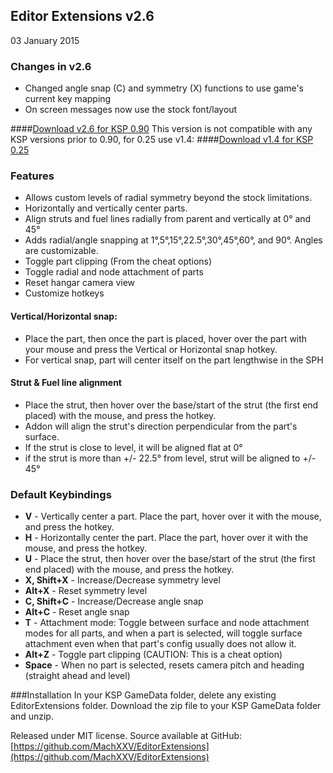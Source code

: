 ## Editor Extensions v2.6
03 January 2015

### Changes in v2.6
* Changed angle snap (C) and symmetry (X) functions to use game's current key mapping
* On screen messages now use the stock font/layout

####[Download v2.6 for KSP 0.90](https://github.com/MachXXV/EditorExtensions/releases/download/v2.6/EditorExtensions_v2.6.zip)
This version is not compatible with any KSP versions prior to 0.90, for 0.25 use v1.4:
####[Download v1.4 for KSP 0.25](https://github.com/MachXXV/EditorExtensions/releases/download/v1.4/EditorExtensions_v1.4.zip)

### Features
* Allows custom levels of radial symmetry beyond the stock limitations.
* Horizontally and vertically center parts.
* Align struts and fuel lines radially from parent and vertically at 0° and 45°
* Adds radial/angle snapping at 1°,5°,15°,22.5°,30°,45°,60°, and 90°. Angles are customizable.
* Toggle part clipping (From the cheat options)
* Toggle radial and node attachment of parts
* Reset hangar camera view
* Customize hotkeys

#### Vertical/Horizontal snap:
* Place the part, then once the part is placed, hover over the part with your mouse and press the Vertical or Horizontal snap hotkey.
* For vertical snap, part will center itself on the part lengthwise in the SPH

#### Strut & Fuel line alignment
* Place the strut, then hover over the base/start of the strut (the first end placed) with the mouse, and press the hotkey.
* Addon will align the strut's direction perpendicular from the part's surface.
* If the strut is close to level, it will be aligned flat at 0°
* if the strut is more than +/- 22.5° from level, strut will be aligned to +/- 45°

### Default Keybindings
* **V** 			- Vertically center a part. Place the part, hover over it with the mouse, and press the hotkey.
* **H** 			- Horizontally center the part. Place the part, hover over it with the mouse, and press the hotkey.
* **U** 			- Place the strut, then hover over the base/start of the strut (the first end placed) with the mouse, and press the hotkey.
* **X, Shift+X** 	- Increase/Decrease symmetry level
* **Alt+X** 		- Reset symmetry level
* **C, Shift+C** 	- Increase/Decrease angle snap
* **Alt+C**			- Reset angle snap
* **T** 			- Attachment mode: Toggle between surface and node attachment modes for all parts, and when a part is selected, will toggle surface attachment even when that part's config usually does not allow it.
* **Alt+Z** 		- Toggle part clipping (CAUTION: This is a cheat option)
* **Space** 		- When no part is selected, resets camera pitch and heading (straight ahead and level)

###Installation
In your KSP GameData folder, delete any existing EditorExtensions folder.
Download the zip file to your KSP GameData folder and unzip.

Released under MIT license.
Source available at GitHub: [https://github.com/MachXXV/EditorExtensions](https://github.com/MachXXV/EditorExtensions)

